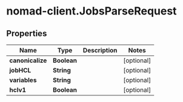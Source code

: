 # nomad-client.JobsParseRequest

## Properties

Name | Type | Description | Notes
------------ | ------------- | ------------- | -------------
**canonicalize** | **Boolean** |  | [optional] 
**jobHCL** | **String** |  | [optional] 
**variables** | **String** |  | [optional] 
**hclv1** | **Boolean** |  | [optional] 


